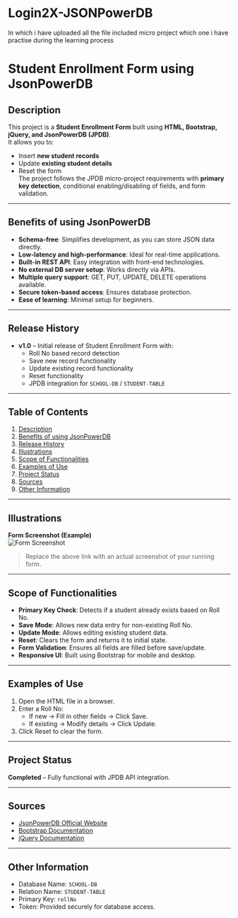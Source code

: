 # Login2X-JSONPowerDB
In which i have uploaded all the file included micro project which one i have practise during the learning process


# Student Enrollment Form using JsonPowerDB

## Description
This project is a **Student Enrollment Form** built using **HTML, Bootstrap, jQuery, and JsonPowerDB (JPDB)**.  
It allows you to:
- Insert **new student records**
- Update **existing student details**
- Reset the form  
The project follows the JPDB micro-project requirements with **primary key detection**, conditional enabling/disabling of fields, and form validation.

---

## Benefits of using JsonPowerDB
- **Schema-free**: Simplifies development, as you can store JSON data directly.
- **Low-latency and high-performance**: Ideal for real-time applications.
- **Built-in REST API**: Easy integration with front-end technologies.
- **No external DB server setup**: Works directly via APIs.
- **Multiple query support**: GET, PUT, UPDATE, DELETE operations available.
- **Secure token-based access**: Ensures database protection.
- **Ease of learning**: Minimal setup for beginners.

---

## Release History
- **v1.0** – Initial release of Student Enrollment Form with:
  - Roll No based record detection
  - Save new record functionality
  - Update existing record functionality
  - Reset functionality
  - JPDB integration for `SCHOOL-DB` / `STUDENT-TABLE`

---

## Table of Contents
1. [Description](#description)  
2. [Benefits of using JsonPowerDB](#benefits-of-using-jsonpowerdb)  
3. [Release History](#release-history)  
4. [Illustrations](#illustrations)  
5. [Scope of Functionalities](#scope-of-functionalities)  
6. [Examples of Use](#examples-of-use)  
7. [Project Status](#project-status)  
8. [Sources](#sources)  
9. [Other Information](#other-information)  

---

## Illustrations
**Form Screenshot (Example)**  
![Form Screenshot](https://via.placeholder.com/800x400?text=Student+Enrollment+Form+Screenshot)  
> Replace the above link with an actual screenshot of your running form.

---

## Scope of Functionalities
- **Primary Key Check**: Detects if a student already exists based on Roll No.
- **Save Mode**: Allows new data entry for non-existing Roll No.
- **Update Mode**: Allows editing existing student data.
- **Reset**: Clears the form and returns it to initial state.
- **Form Validation**: Ensures all fields are filled before save/update.
- **Responsive UI**: Built using Bootstrap for mobile and desktop.

---

## Examples of Use
1. Open the HTML file in a browser.
2. Enter a Roll No:
   - If new → Fill in other fields → Click Save.
   - If existing → Modify details → Click Update.
3. Click Reset to clear the form.

---

## Project Status
**Completed** – Fully functional with JPDB API integration.

---

## Sources
- [JsonPowerDB Official Website](http://login2explore.com/jpdb/index.html)
- [Bootstrap Documentation](https://getbootstrap.com/docs/3.4/)
- [jQuery Documentation](https://api.jquery.com/)

---

## Other Information
- Database Name: `SCHOOL-DB`
- Relation Name: `STUDENT-TABLE`
- Primary Key: `rollNo`
- Token: Provided securely for database access.
